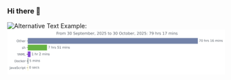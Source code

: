 ### Hi there 👋

<img src="https://github.com/<username>/<repository-name>/blob/<branch-name>/images/stat.svg" alt="Alternative Text"/>
Example: <img src="https://github.com/avinal/avinal/blob/main/images/stat.svg" alt="Avinal WakaTime Activity"/>

